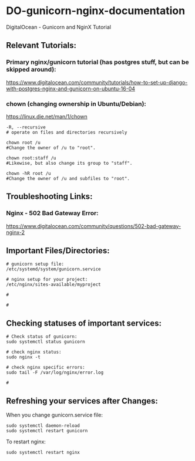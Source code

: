 # DO-gunicorn-nginx-documentation
DigitalOcean - Gunicorn and NginX Tutorial

## Relevant Tutorials:

### Primary nginx/gunicorn tutorial (has postgres stuff, but can be skipped around):
https://www.digitalocean.com/community/tutorials/how-to-set-up-django-with-postgres-nginx-and-gunicorn-on-ubuntu-16-04

### chown (changing ownership in Ubuntu/Debian):
https://linux.die.net/man/1/chown

```
-R, --recursive
# operate on files and directories recursively

chown root /u
#Change the owner of /u to "root".

chown root:staff /u
#Likewise, but also change its group to "staff".

chown -hR root /u
#Change the owner of /u and subfiles to "root".

```


## Troubleshooting Links:

### Nginx - 502 Bad Gateway Error:
https://www.digitalocean.com/community/questions/502-bad-gateway-nginx-2


## Important Files/Directories:

```
# gunicorn setup file:
/etc/systemd/system/gunicorn.service

# nginx setup for your project:
/etc/nginx/sites-available/myproject

#

#
```

## Checking statuses of important services:

```
# Check status of gunicorn:
sudo systemctl status gunicorn

# check nginx status:
sudo nginx -t

# check nginx specific errors:
sudo tail -F /var/log/nginx/error.log

#
```

## Refreshing your services after Changes:

When you change gunicorn.service file:
```
sudo systemctl daemon-reload
sudo systemctl restart gunicorn
```

To restart nginx:
```
sudo systemctl restart nginx
```
